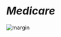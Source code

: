 # _Medicare_

![margin](https://user-images.githubusercontent.com/91872149/218264160-4b7485de-bd26-4006-8515-714eae3b47a7.png)

